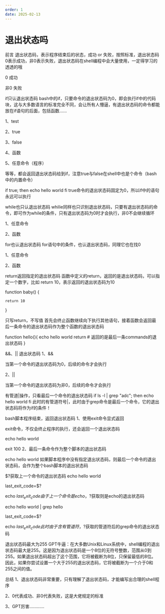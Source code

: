 ```yaml
---
order: 1
date: 2025-02-13
---
```


# 退出状态吗

前言
    退出状态码，表示程序结束后的状态，成功 or 失败，按照标准，退出状态码0表示成功，非0表示失败，退出状态码在shell编程中会大量使用，一定得学习的透透的哦

0 成功

非0 失败

if只认退出状态码
bash中的if，只要命令的退出状态码为0，即会执行if中的代码块，这与大多数语言的标准完全不同，会让所有人懵逼，有退出状态码的命令都能放在if语句的后面，包括函数……

1、test

2、true

3、false

4、函数

5、任意命令（程序）

等等，都会返回退出状态码给到if，注意true与false在shell中也是个命令（bash中的内置命令）

if true; then
    echo hello world
fi
true命令的退出状态码固定为0，所以if中的语句永远可以执行

while也只认退出状态码
whilie同样也只识别退出状态码，只要有退出状态码的命令，即可作为while的条件，只有退出状态码为0时才会执行，非0不会继续循环

1、任意命令

2、函数

for也认退出状态码
for语句中的条件，也认退出状态码，同理它也在找0

1、任意命令

2、函数

return返回指定的退出状态码
函数中定义的return，返回的是退出状态码，可以指定一个数字，比如 return 10，表示返回的退出状态码为10

function baby() {

    return 10

}

只写return，不写值 
首先会终止函数继续向下执行其他语句，接着函数会返回最后一条命令的退出状态码作为整个函数的退出状态码

function hello(){
  echo hello world
  return # 返回的是最后一条commands的退出状态码
}
 
 
&&、|| 退出状态码
1、&&

当第一个命令的退出状态码为0，后续的命令才会执行

2、||

当第一个命令的退出状态码为非0，后续的命令才会执行

有管道|操作，只看最后一个命令的退出状态码
if ls -l | grep "adc"; then
echo hello world
fi
此时的有管道符号|，此时由于grep命令是最后一个命令，它的退出状态码将作为if的条件！

bash脚本程序结束，返回退出状态码
1、使用exit命令显式返回

exit命令，不仅会终止程序的执行，还会返回一个退出状态码

echo hello world
 
exit 100
2、最后一条命令作为整个脚本的退出状态码

echo hello world
如果脚本程序中没有指定退出状态码，则最后一个命令的退出状态码，会作为整个bash脚本的退出状态码

$?获取上一个命令的退出状态码
echo hello world
 
last_exit_code=$?
 
echo ${last_exit_code}
由于上一个命令是echo，$?获取则是echo的退出状态码

echo hello world | grep hello
 
last_exit_code=$?
 
echo ${last_exit_code}
此时由于含有管道符，$?获取的管道符后的grep命令的退出状态码

退出状态码最大为255
GPT牛逼：在大多数Unix和Linux系统中，shell编程的退出状态码最大是255。这是因为退出状态码是一个8位的无符号整数，范围从0到255。如果退出状态码超出了这个范围，它将被截断为8位，只保留最低的8位。因此，如果你尝试设置一个大于255的退出状态码，它将被截断为一个介于0和255之间的值。

总结
1、退出状态码非常重要，只有理解了退出状态码，才能编写出合理的shell程序

2、0代表成功、非0代表失败，这是大佬规定的标准

3、GPT厉害…………